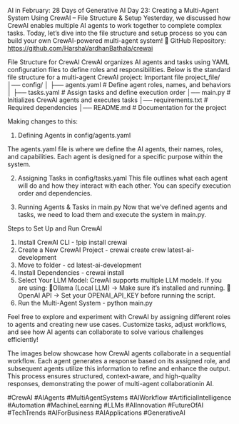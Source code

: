 AI in February: 28 Days of Generative AI
Day 23: Creating a Multi-Agent System Using CrewAI – File Structure & Setup
Yesterday, we discussed how CrewAI enables multiple AI agents to work together to complete complex tasks. Today, let’s dive into the file structure and setup process so you can build your own CrewAI-powered multi-agent system!
📌 GitHub Repository: https://github.com/HarshaVardhanBathala/crewai

File Structure for CrewAI
CrewAI organizes AI agents and tasks using YAML configuration files to define roles and responsibilities. Below is the standard file structure for a multi-agent CrewAI project:
Important file
project_file/
│── config/
│ ├── agents.yaml  # Define agent roles, names, and behaviors
│ ├── tasks.yaml  # Assign tasks and define execution order
│── main.py      # Initializes CrewAI agents and executes tasks
│── requirements.txt # Required dependencies
│── README.md     # Documentation for the project

Making changes to this:
1) Defining Agents in config/agents.yaml

The agents.yaml file is where we define the AI agents, their names, roles, and capabilities. Each agent is designed for a specific purpose within the system.

2) Assigning Tasks in config/tasks.yaml
This file outlines what each agent will do and how they interact with each other. You can specify execution order and dependencies.

3) Running Agents & Tasks in main.py
Now that we’ve defined agents and tasks, we need to load them and execute the system in main.py.

Steps to Set Up and Run CrewAI
1) Install CrewAI CLI -   !pip install crewai
2) Create a New CrewAI Project - crewai create crew latest-ai-development 
3) Move to folder -  cd latest-ai-development
4) Install Dependencies - crewai install
5) Select Your LLM Model:
CrewAI supports multiple LLM models. If you are using:
🔹Ollama (Local LLM) → Make sure it’s installed and running.
🔹 OpenAI API → Set your OPENAI_API_KEY before running the script.
6) Run the Multi-Agent System - python main.py

Feel free to explore and experiment with CrewAI by assigning different roles to agents and creating new use cases. Customize tasks, adjust workflows, and see how AI agents can collaborate to solve various challenges efficiently!

The images below showcase how CrewAI agents collaborate in a sequential workflow. Each agent generates a response based on its assigned role, and subsequent agents utilize this information to refine and enhance the output. This process ensures structured, context-aware, and high-quality responses, demonstrating the power of multi-agent collaborationin AI.

#CrewAI #AIAgents #MultiAgentSystems #AIWorkflow #ArtificialIntelligence #Automation #MachineLearning #LLMs #AIInnovation #FutureOfAI #TechTrends #AIForBusiness #AIApplications #GenerativeAI
